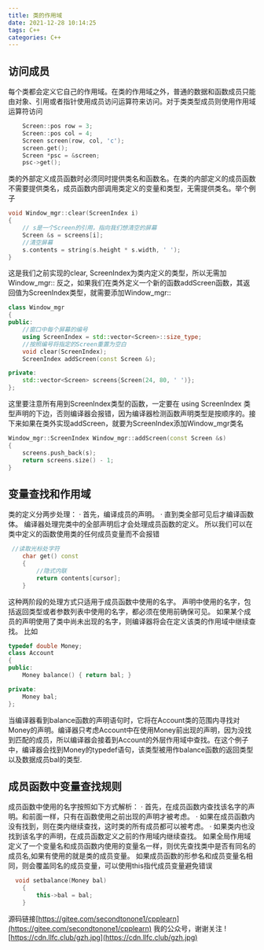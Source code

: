 ```yaml
---
title: 类的作用域
date: 2021-12-28 10:14:25
tags: C++
categories: C++
---
```

## 访问成员
每个类都会定义它自己的作用域。在类的作用域之外，普通的数据和函数成员只能由对象、引用或者指针使用成员访问运算符来访问。对于类类型成员则使用作用域运算符访问
``` cpp
    Screen::pos row = 3;
    Screen::pos col = 4;
    Screen screen(row, col, 'c');
    screen.get();
    Screen *psc = &screen;
    psc->get();
```
<!--more-->
类的外部定义成员函数时必须同时提供类名和函数名。在类的内部定义的成员函数不需要提供类名，成员函数内部调用类定义的变量和类型，无需提供类名。举个例子
``` cpp
void Window_mgr::clear(ScreenIndex i)
{
    // s是一个Screen的引用，指向我们想清空的屏幕
    Screen &s = screens[i];
    //清空屏幕
    s.contents = string(s.height * s.width, ' ');
}
```
这是我们之前实现的clear, ScreenIndex为类内定义的类型，所以无需加Window_mgr::
反之，如果我们在类外定义一个新的函数addScreen函数，其返回值为ScreenIndex类型，就需要添加Window_mgr::
``` cpp
class Window_mgr
{
public:
    //窗口中每个屏幕的编号
    using ScreenIndex = std::vector<Screen>::size_type;
    //按照编号将指定的Screen重置为空白
    void clear(ScreenIndex);
    ScreenIndex addScreen(const Screen &);

private:
    std::vector<Screen> screens{Screen(24, 80, ' ')};
};
```
这里要注意所有用到ScreenIndex类型的函数，一定要在 using ScreenIndex 类型声明的下边，否则编译器会报错，因为编译器检测函数声明类型是按顺序的。接下来如果在类外实现addScreen，就要为ScreenIndex添加Window_mgr类名
``` cpp
Window_mgr::ScreenIndex Window_mgr::addScreen(const Screen &s)
{
    screens.push_back(s);
    return screens.size() - 1;
}
```
## 变量查找和作用域

类的定义分两步处理：
· 首先，编译成员的声明。
· 直到类全部可见后才编译函数体。
编译器处理完类中的全部声明后才会处理成员函数的定义。
所以我们可以在类中定义的函数使用类的任何成员变量而不会报错
``` cpp
 //读取光标处字符
    char get() const
    {
        //隐式内联
        return contents[cursor];
    }
```
这种两阶段的处理方式只适用于成员函数中使用的名字。
声明中使用的名字，包括返回类型或者参数列表中使用的名字，都必须在使用前确保可见。
如果某个成员的声明使用了类中尚未出现的名字，则编译器将会在定义该类的作用域中继续查找。
比如
``` cpp
typedef double Money;
class Account
{
public:
    Money balance() { return bal; }

private:
    Money bal;
};
```
当编译器看到balance函数的声明语句时，它将在Account类的范围内寻找对Money的声明。编译器只考虑Account中在使用Money前出现的声明，因为没找到匹配的成员，所以编译器会接着到Account的外层作用域中查找。在这个例子中，编译器会找到Money的typedef语句，该类型被用作balance函数的返回类型以及数据成员bal的类型.
## 成员函数中变量查找规则
成员函数中使用的名字按照如下方式解析：
· 首先，在成员函数内查找该名字的声明。和前面一样，只有在函数使用之前出现的声明才被考虑。
· 如果在成员函数内没有找到，则在类内继续查找，这时类的所有成员都可以被考虑。
· 如果类内也没找到该名字的声明，在成员函数定义之前的作用域内继续查找。
如果全局作用域定义了一个变量名和成员函数内使用的变量名一样，则优先查找类中是否有同名的成员名,如果有使用的就是类的成员变量。
如果成员函数的形参名和成员变量名相同，则会覆盖同名的成员变量，可以使用this指代成员变量避免错误
``` cpp
  void setbalance(Money bal)
    {
        this->bal = bal;
    }
```
源码链接[https://gitee.com/secondtonone1/cpplearn](https://gitee.com/secondtonone1/cpplearn)
我的公众号，谢谢关注
![https://cdn.llfc.club/gzh.jpg](https://cdn.llfc.club/gzh.jpg)
